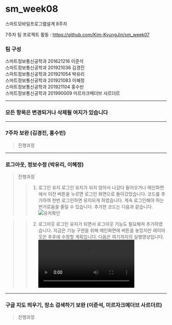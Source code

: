 # sm_week08
스마트모바일프로그램설계 8주차

7주차 팀 프로젝트 활동 : https://github.com/Kim-KyungJin/sm_week07

### 팀 구성   
스마트정보통신공학과 201621216 이준석   
스마트정보통신공학과 201921036 김경진   
스마트정보통신공학과 201921054 박유리   
스마트정보통신공학과 201921083 이혜정   
스마트정보통신공학과 201921104 홍수빈    
스마트정보통신공학과 201990009 미르자크메더브 사르더르    

   ***   
### 모든 항목은 변경되거나 삭제될 여지가 있습니다   
   ***   
   
### 7주차 보완 (김경진, 홍수빈)   
>진행과정   
>>   



   ***   
   
### 로그아웃, 정보수정 (박유리, 이혜정)   
>진행과정   
>>1. 로그인 유지
>>로그인 유지가 되지 않아서 나갔다 들어오거나 메인화면에서 이전 버튼을 누르면 로그인 화면으로 돌아갔었습니다.
>>코드를 추가하여 한번 로그인하면 유지되게 하였습니다. 계속 로그인해야 하는 번거로움을 줄일 수 있습니다.
>>추가한 코드는 다음과 같습니다.
>>![유저확인](https://user-images.githubusercontent.com/79883808/115998968-d2c39a80-a624-11eb-9f1a-a12c5a326d93.PNG)

>>2. 로그아웃
>>로그인 유지가 되면서 로그아웃 기능도 필요해져 추가하였습니다.
>>지금은 기능 구현을 위해 메인화면에 버튼을 놓았지만 레이아웃은 추후에 수정할 계획입니다.
>>다음은 여기까지의 실행영상입니다.
>>![로그인유지와 로그아웃](https://user-images.githubusercontent.com/79883808/115999154-ab210200-a625-11eb-8515-5edfdb8405f4.mp4)

***   
   
### 구글 지도 띄우기, 장소 검색하기 보완 (이준석, 미르자크메더브 사르더르)   
>진행과정   
>>
